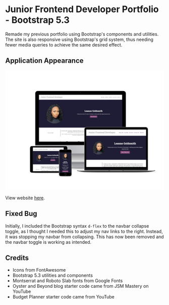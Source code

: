 # Junior Frontend Developer Portfolio - Bootstrap 5.3

Remade my previous portfolio using Bootstrap's components and utilities. The site is also responsive using Bootstrap's grid system, thus needing fewer media queries to achieve the same desired effect.

## Application Appearance

![Website responsive across multiple devices](./images/bootstrap-portfolio-mockup.jpg)

View website [here](https://leannecodes.github.io/bootstrap-portfolio/).

## Fixed Bug

Initially, I included the Bootstrap syntax `d-flex` to the navbar collapse toggle, as I thought I needed this to adjust my nav links to the right. Instead, it was stopping my navbar from collapsing. This has now been removed and the navbar toggle is working as intended.

## Credits

- Icons from FontAwesome
- Bootstrap 5.3 utilities and components
- Montserrat and Roboto Slab fonts from Google Fonts
- Oyster and Beyond blog starter code came from JSM Mastery on YouTube
- Budget Planner starter code came from YouTube
